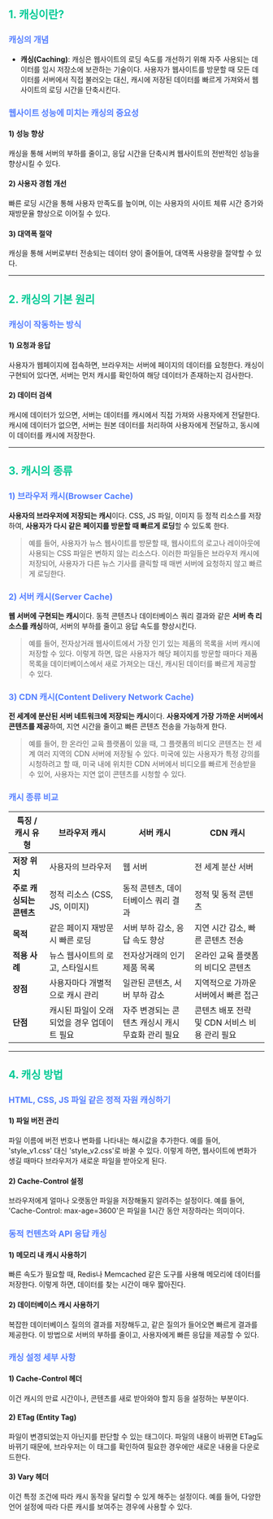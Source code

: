 ## <span style = "color: #04CA96">1. 캐싱이란?

### <span style = "color: #557FFF">캐싱의 개념
- **캐싱(Caching)**: 캐싱은 웹사이트의 로딩 속도를 개선하기 위해 자주 사용되는 데이터를 임시 저장소에 보관하는 기술이다. 사용자가 웹사이트를 방문할 때 모든 데이터를 서버에서 직접 불러오는 대신, 캐시에 저장된 데이터를 빠르게 가져와서 웹사이트의 로딩 시간을 단축시킨다.

### <span style = "color: #557FFF">웹사이트 성능에 미치는 캐싱의 중요성
#### **1) 성능 향상**
캐싱을 통해 서버의 부하를 줄이고, 응답 시간을 단축시켜 웹사이트의 전반적인 성능을 향상시킬 수 있다.

#### **2) 사용자 경험 개선**
빠른 로딩 시간을 통해 사용자 만족도를 높이며, 이는 사용자의 사이트 체류 시간 증가와 재방문율 향상으로 이어질 수 있다.

#### **3) 대역폭 절약**
캐싱을 통해 서버로부터 전송되는 데이터 양이 줄어들어, 대역폭 사용량을 절약할 수 있다.
  
---
  
## <span style = "color: #04CA96">2. **캐싱의 기본 원리**

### <span style = "color: #557FFF">캐싱이 작동하는 방식
#### **1) 요청과 응답**
사용자가 웹페이지에 접속하면, 브라우저는 서버에 페이지의 데이터를 요청한다. 캐싱이 구현되어 있다면, 서버는 먼저 캐시를 확인하여 해당 데이터가 존재하는지 검사한다.
#### **2) 데이터 검색**
캐시에 데이터가 있으면, 서버는 데이터를 캐시에서 직접 가져와 사용자에게 전달한다. 캐시에 데이터가 없으면, 서버는 원본 데이터를 처리하여 사용자에게 전달하고, 동시에 이 데이터를 캐시에 저장한다.

---

## <span style = "color: #04CA96">3. 캐시의 종류
### <span style = "color: #557FFF">1) **브라우저 캐시(Browser Cache)**
**사용자의 브라우저에 저장되는 캐시**이다. CSS, JS 파일, 이미지 등 정적 리소스를 저장하여, **사용자가 다시 같은 페이지를 방문할 때 빠르게 로딩**할 수 있도록 한다. 
> 예를 들어, 사용자가 뉴스 웹사이트를 방문할 때, 웹사이트의 로고나 레이아웃에 사용되는 CSS 파일은 변하지 않는 리소스다. 이러한 파일들은 브라우저 캐시에 저장되어, 사용자가 다른 뉴스 기사를 클릭할 때 매번 서버에 요청하지 않고 빠르게 로딩한다.

### <span style = "color: #557FFF">2) **서버 캐시(Server Cache)**
**웹 서버에 구현되는 캐시**이다. 동적 콘텐츠나 데이터베이스 쿼리 결과와 같은 **서버 측 리소스를 캐싱**하여, 서버의 부하를 줄이고 응답 속도를 향상시킨다. 
> 예를 들어, 전자상거래 웹사이트에서 가장 인기 있는 제품의 목록을 서버 캐시에 저장할 수 있다. 이렇게 하면, 많은 사용자가 해당 페이지를 방문할 때마다 제품 목록을 데이터베이스에서 새로 가져오는 대신, 캐시된 데이터를 빠르게 제공할 수 있다.

### <span style = "color: #557FFF">3) **CDN 캐시(Content Delivery Network Cache)**
**전 세계에 분산된 서버 네트워크에 저장되는 캐시**이다. **사용자에게 가장 가까운 서버에서 콘텐츠를 제공**하여, 지연 시간을 줄이고 빠른 콘텐츠 전송을 가능하게 한다. 
> 예를 들어, 한 온라인 교육 플랫폼이 있을 때, 그 플랫폼의 비디오 콘텐츠는 전 세계 여러 지역의 CDN 서버에 저장될 수 있다. 미국에 있는 사용자가 특정 강의를 시청하려고 할 때, 미국 내에 위치한 CDN 서버에서 비디오를 빠르게 전송받을 수 있어, 사용자는 지연 없이 콘텐츠를 시청할 수 있다.

### <span style = "color: #557FFF">캐시 종류 비교

| 특징 / 캐시 유형 | 브라우저 캐시 | 서버 캐시 | CDN 캐시 |
|-----------------|--------------|-----------|----------|
| **저장 위치** | 사용자의 브라우저 | 웹 서버 | 전 세계 분산 서버 |
| **주로 캐싱되는 콘텐츠** | 정적 리소스 (CSS, JS, 이미지) | 동적 콘텐츠, 데이터베이스 쿼리 결과 | 정적 및 동적 콘텐츠 |
| **목적** | 같은 페이지 재방문 시 빠른 로딩 | 서버 부하 감소, 응답 속도 향상 | 지연 시간 감소, 빠른 콘텐츠 전송 |
| **적용 사례** | 뉴스 웹사이트의 로고, 스타일시트 | 전자상거래의 인기 제품 목록 | 온라인 교육 플랫폼의 비디오 콘텐츠 |
| **장점** | 사용자마다 개별적으로 캐시 관리 | 일관된 콘텐츠, 서버 부하 감소 | 지역적으로 가까운 서버에서 빠른 접근 |
| **단점** | 캐시된 파일이 오래되었을 경우 업데이트 필요 | 자주 변경되는 콘텐츠 캐싱시 캐시 무효화 관리 필요 | 콘텐츠 배포 전략 및 CDN 서비스 비용 관리 필요 |
---
## <span style = "color: #04CA96">4. **캐싱 방법**

### <span style = "color: #557FFF">HTML, CSS, JS 파일 같은 정적 자원 캐싱하기
#### 1) **파일 버전 관리**
파일 이름에 버전 번호나 변화를 나타내는 해시값을 추가한다. 예를 들어, 'style_v1.css' 대신 'style_v2.css'로 바꿀 수 있다. 이렇게 하면, 웹사이트에 변화가 생길 때마다 브라우저가 새로운 파일을 받아오게 된다.
#### 2) **Cache-Control 설정**
브라우저에게 얼마나 오랫동안 파일을 저장해둘지 알려주는 설정이다. 예를 들어, 'Cache-Control: max-age=3600'은 파일을 1시간 동안 저장하라는 의미이다.

### <span style = "color: #557FFF">동적 컨텐츠와 API 응답 캐싱
#### 1) **메모리 내 캐시 사용하기**
빠른 속도가 필요할 때, Redis나 Memcached 같은 도구를 사용해 메모리에 데이터를 저장한다. 이렇게 하면, 데이터를 찾는 시간이 매우 짧아진다.
#### 2) **데이터베이스 캐시 사용하기**
복잡한 데이터베이스 질의의 결과를 저장해두고, 같은 질의가 들어오면 빠르게 결과를 제공한다. 이 방법으로 서버의 부하를 줄이고, 사용자에게 빠른 응답을  제공할 수 있다.

### <span style = "color: #557FFF">캐싱 설정 세부 사항
#### 1) **Cache-Control 헤더**
이건 캐시의 만료 시간이나, 콘텐츠를 새로 받아와야 할지 등을 설정하는 부분이다.
#### 2) **ETag (Entity Tag)**
파일이 변경되었는지 아닌지를 판단할 수 있는 태그이다. 파일의 내용이 바뀌면 ETag도 바뀌기 때문에, 브라우저는 이 태그를 확인하여 필요한 경우에만 새로운 내용을 다운로드한다.
#### 3) **Vary 헤더**
이건 특정 조건에 따라 캐시 동작을 달리할 수 있게 해주는 설정이다. 예를 들어, 다양한 언어 설정에 따라 다른 캐시를 보여주는 경우에 사용할 수 있다.


